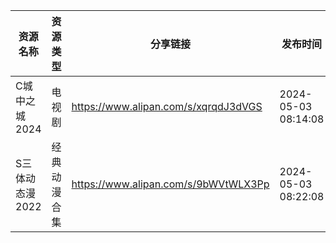 | 资源名称       | 资源类型   | 分享链接                                 | 发布时间                |
| ---------- | ------ | ------------------------------------ | ------------------- |
| C城中之城2024  | 电视剧    | https://www.alipan.com/s/xqrqdJ3dVGS | 2024-05-03 08:14:08 |
| S三体动态漫2022 | 经典动漫合集 | https://www.alipan.com/s/9bWVtWLX3Pp | 2024-05-03 08:22:08 |
